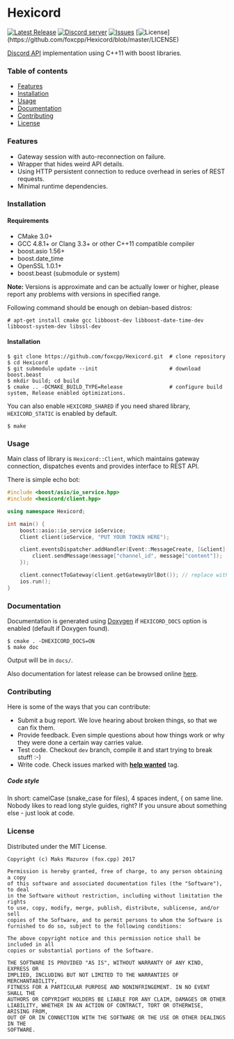 Hexicord
=========
[![Latest Release](https://img.shields.io/github/release/foxcpp/Hexicord.svg?style=flat-square)](https://github.com/foxcpp/Hexicord/releases/latest) [![Discord server](https://img.shields.io/discord/342774887091535873.svg?style=flat-square)](https://discord.gg/4Y6Xaf4) [![Issues](https://img.shields.io/github/issues-raw/foxcpp/Hexicord.svg?style=flat-square)](https://github.com/foxcpp/Hexicord/issues) [![License](https://img.shields.io/github/license/foxcpp/Hexicord.svg?style=flat-square")](https://github.com/foxcpp/Hexicord/blob/master/LICENSE)

[Discord API](https://discordapp.com/developers/docs/intro) implementation using C++11 with boost libraries.


### Table of contents 
* [Features](#features)
* [Installation](#installation)
* [Usage](#usage)
* [Documentation](#documentation)
* [Contributing](#contributing)
* [License](#license)


### Features
* Gateway session with auto-reconnection on failure.
* Wrapper that hides weird API details.
* Using HTTP persistent connection to reduce overhead in series of REST requests.
* Minimal runtime dependencies.

### Installation

#### Requirements
* CMake 3.0+
* GCC 4.8.1+ or Clang 3.3+ or other C++11 compatible compiler
* boost.asio 1.56+
* boost.date_time
* OpenSSL 1.0.1+
* boost.beast (submodule or system)

**Note:** Versions is approximate and can be actually lower or higher, please report any problems with versions in specified range.

Following command should be enough on debian-based distros:
```
# apt-get install cmake gcc libboost-dev libboost-date-time-dev libboost-system-dev libssl-dev
```


#### Installation
```
$ git clone https://github.com/foxcpp/Hexicord.git  # clone repository
$ cd Hexicord
$ git submodule update --init                       # download boost.beast
$ mkdir build; cd build
$ cmake .. -DCMAKE_BUILD_TYPE=Release               # configure build system, Release enabled optimizations.
```
You can also enable `HEXICORD_SHARED` if you need shared library, `HEXICORD_STATIC` is enabled by default.
```
$ make
```

### Usage

Main class of library is `Hexicord::Client`, which maintains gateway connection, dispatches events and provides interface to REST API.

There is simple echo bot:
```cpp
#include <boost/asio/io_service.hpp>
#include <hexicord/client.hpp>

using namespace Hexicord;

int main() {
    boost::asio::io_service ioService;
    Client client(ioService, "PUT YOUR TOKEN HERE");

    client.eventsDispatcher.addHandler(Event::MessageCreate, [&client](const nlohmann::json& message) {
        client.sendMessage(message["channel_id", message["content"]);
    });

    client.connectToGateway(client.getGatewayUrlBot()); // replace with client.getGatewayUrl() if not using bot account.
    ios.run(); 
}
```

### Documentation

Documentation is generated using [Doxygen](http://www.stack.nl/~dimitri/doxygen/) if `HEXICORD_DOCS` option is enabled (default if Doxygen found).

```
$ cmake . -DHEXICORD_DOCS=ON
$ make doc
```
Output will be in `docs/`.

Also documentation for latest release can be browsed online [here](https://foxcpp.github.io/Hexicord).


### Contributing

Here is some of the ways that you can contribute:
* Submit a bug report. We love hearing about broken things, so that we can fix them.
* Provide feedback. Even simple questions about how things work or why they were done a certain way carries value.
* Test code. Checkout `dev` branch, compile it and start trying to break stuff! :-)
* Write code. Check issues marked with [**help wanted**](https://github.com/foxcpp/hexicord/issues?q=is%3Aissue+is%3Aopen+label%3A%22help+wanted%22) tag. 

##### Code style
In short: camelCase (snake_case for files), 4 spaces indent, { on same line.
Nobody likes to read long style guides, right? If you unsure about something else - just look at code.

### License 

Distributed under the MIT License.

```
Copyright (c) Maks Mazurov (fox.cpp) 2017 

Permission is hereby granted, free of charge, to any person obtaining a copy
of this software and associated documentation files (the "Software"), to deal
in the Software without restriction, including without limitation the rights
to use, copy, modify, merge, publish, distribute, sublicense, and/or sell
copies of the Software, and to permit persons to whom the Software is
furnished to do so, subject to the following conditions:

The above copyright notice and this permission notice shall be included in all
copies or substantial portions of the Software.

THE SOFTWARE IS PROVIDED "AS IS", WITHOUT WARRANTY OF ANY KIND, EXPRESS OR
IMPLIED, INCLUDING BUT NOT LIMITED TO THE WARRANTIES OF MERCHANTABILITY,
FITNESS FOR A PARTICULAR PURPOSE AND NONINFRINGEMENT. IN NO EVENT SHALL THE
AUTHORS OR COPYRIGHT HOLDERS BE LIABLE FOR ANY CLAIM, DAMAGES OR OTHER
LIABILITY, WHETHER IN AN ACTION OF CONTRACT, TORT OR OTHERWISE, ARISING FROM,
OUT OF OR IN CONNECTION WITH THE SOFTWARE OR THE USE OR OTHER DEALINGS IN THE
SOFTWARE.
```

